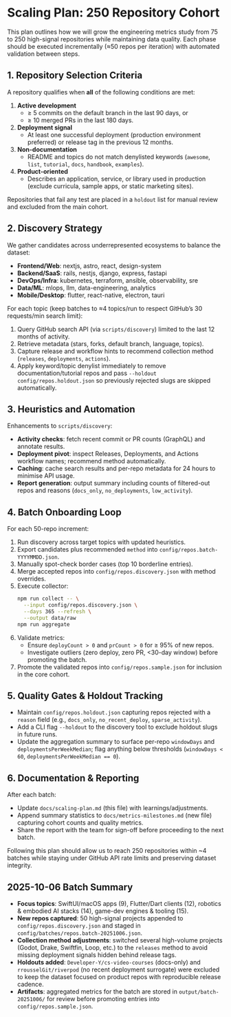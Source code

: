 # Scaling Plan: 250 Repository Cohort

This plan outlines how we will grow the engineering metrics study from 75 to 250 high-signal repositories while maintaining data quality. Each phase should be executed incrementally (≈50 repos per iteration) with automated validation between steps.

## 1. Repository Selection Criteria

A repository qualifies when **all** of the following conditions are met:

1. **Active development**
   - ≥ 5 commits on the default branch in the last 90 days, or
   - ≥ 10 merged PRs in the last 180 days.
2. **Deployment signal**
   - At least one successful deployment (production environment preferred) or release tag in the previous 12 months.
3. **Non-documentation**
   - README and topics do not match denylisted keywords (`awesome`, `list`, `tutorial`, `docs`, `handbook`, `examples`).
4. **Product-oriented**
   - Describes an application, service, or library used in production (exclude curricula, sample apps, or static marketing sites).

Repositories that fail any test are placed in a `holdout` list for manual review and excluded from the main cohort.

## 2. Discovery Strategy

We gather candidates across underrepresented ecosystems to balance the dataset:

- **Frontend/Web**: nextjs, astro, react, design-system
- **Backend/SaaS**: rails, nestjs, django, express, fastapi
- **DevOps/Infra**: kubernetes, terraform, ansible, observability, sre
- **Data/ML**: mlops, llm, data-engineering, analytics
- **Mobile/Desktop**: flutter, react-native, electron, tauri

For each topic (keep batches to ≈4 topics/run to respect GitHub’s 30 requests/min search limit):

1. Query GitHub search API (via `scripts/discovery`) limited to the last 12 months of activity.
2. Retrieve metadata (stars, forks, default branch, language, topics).
3. Capture release and workflow hints to recommend collection method (`releases`, `deployments`, `actions`).
4. Apply keyword/topic denylist immediately to remove documentation/tutorial repos and pass `--holdout config/repos.holdout.json` so previously rejected slugs are skipped automatically.

## 3. Heuristics and Automation

Enhancements to `scripts/discovery`:

- **Activity checks**: fetch recent commit or PR counts (GraphQL) and annotate results.
- **Deployment pivot**: inspect Releases, Deployments, and Actions workflow names; recommend method automatically.
- **Caching**: cache search results and per-repo metadata for 24 hours to minimise API usage.
- **Report generation**: output summary including counts of filtered-out repos and reasons (`docs_only`, `no_deployments`, `low_activity`).

## 4. Batch Onboarding Loop

For each 50-repo increment:

1. Run discovery across target topics with updated heuristics.
2. Export candidates plus recommended `method` into `config/repos.batch-YYYYMMDD.json`.
3. Manually spot-check border cases (top 10 borderline entries).
4. Merge accepted repos into `config/repos.discovery.json` with method overrides.
5. Execute collector:
   ```bash
   npm run collect -- \
     --input config/repos.discovery.json \
     --days 365 --refresh \
     --output data/raw
   npm run aggregate
   ```
6. Validate metrics:
   - Ensure `deployCount > 0` and `prCount > 0` for ≥ 95% of new repos.
   - Investigate outliers (zero deploy, zero PR, <30-day window) before promoting the batch.
7. Promote the validated repos into `config/repos.sample.json` for inclusion in the core cohort.

## 5. Quality Gates & Holdout Tracking

- Maintain `config/repos.holdout.json` capturing repos rejected with a `reason` field (e.g., `docs_only`, `no_recent_deploy`, `sparse_activity`).
- Add a CLI flag `--holdout` to the discovery tool to exclude holdout slugs in future runs.
- Update the aggregation summary to surface per-repo `windowDays` and `deploymentsPerWeekMedian`; flag anything below thresholds (`windowDays < 60`, `deploymentsPerWeekMedian == 0`).

## 6. Documentation & Reporting

After each batch:

- Update `docs/scaling-plan.md` (this file) with learnings/adjustments.
- Append summary statistics to `docs/metrics-milestones.md` (new file) capturing cohort counts and quality metrics.
- Share the report with the team for sign-off before proceeding to the next batch.

Following this plan should allow us to reach 250 repositories within ~4 batches while staying under GitHub API rate limits and preserving dataset integrity.

## 2025-10-06 Batch Summary

- **Focus topics**: SwiftUI/macOS apps (9), Flutter/Dart clients (12), robotics & embodied AI stacks (14), game-dev engines & tooling (15).
- **New repos captured**: 50 high-signal projects appended to `config/repos.discovery.json` and staged in `config/batches/repos.batch-20251006.json`.
- **Collection method adjustments**: switched several high-volume projects (Godot, Drake, Swiftfin, Loop, etc.) to the `releases` method to avoid missing deployment signals hidden behind release tags.
- **Holdouts added**: `Developer-Y/cs-video-courses` (docs-only) and `rrousselGit/riverpod` (no recent deployment surrogate) were excluded to keep the dataset focused on product repos with reproducible release cadence.
- **Artifacts**: aggregated metrics for the batch are stored in `output/batch-20251006/` for review before promoting entries into `config/repos.sample.json`.
